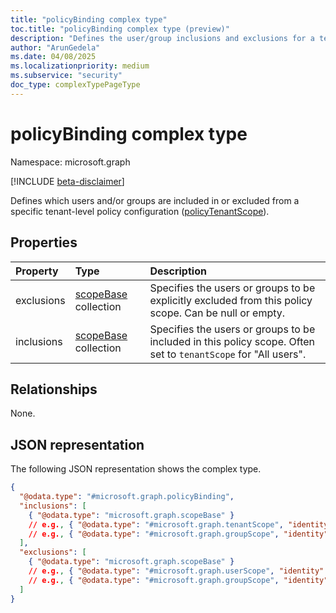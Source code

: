 ```yaml
---
title: "policyBinding complex type"
toc.title: "policyBinding complex type (preview)"
description: "Defines the user/group inclusions and exclusions for a tenant-level policy scope."
author: "ArunGedela"
ms.date: 04/08/2025
ms.localizationpriority: medium
ms.subservice: "security"
doc_type: complexTypePageType
---
```


# policyBinding complex type

Namespace: microsoft.graph

[!INCLUDE [beta-disclaimer](../../includes/beta-disclaimer.md)]

Defines which users and/or groups are included in or excluded from a specific tenant-level policy configuration ([policyTenantScope](../resources/policytenantscope.md)).

## Properties

| Property   | Type                                                                             | Description                                                                                                |
| :--------- | :------------------------------------------------------------------------------- | :--------------------------------------------------------------------------------------------------------- |
| exclusions | [scopeBase](../resources/scopebase.md) collection | Specifies the users or groups to be explicitly excluded from this policy scope. Can be null or empty.         |
| inclusions | [scopeBase](../resources/scopebase.md) collection | Specifies the users or groups to be included in this policy scope. Often set to `tenantScope` for "All users". |

## Relationships

None.

## JSON representation

The following JSON representation shows the complex type.
<!-- {
  "blockType": "resource",
  "@odata.type": "microsoft.graph.policyBinding",
  "openType": false
}-->
``` json
{
  "@odata.type": "#microsoft.graph.policyBinding",
  "inclusions": [
    { "@odata.type": "microsoft.graph.scopeBase" }
    // e.g., { "@odata.type": "#microsoft.graph.tenantScope", "identity": "All" }
    // e.g., { "@odata.type": "#microsoft.graph.groupScope", "identity": "group-guid" }
  ],
  "exclusions": [
    { "@odata.type": "microsoft.graph.scopeBase" }
    // e.g., { "@odata.type": "#microsoft.graph.userScope", "identity": "user-guid" }
    // e.g., { "@odata.type": "#microsoft.graph.groupScope", "identity": "excluded-group-guid" }
  ]
}
```
